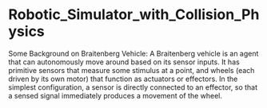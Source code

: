 # Robotic_Simulator_with_Collision_Physics

Some Background on Braitenberg Vehicle:
A Braitenberg vehicle is an agent that can autonomously move around based on its sensor inputs. 
It has primitive sensors that measure some stimulus at a point, and wheels (each driven by its own motor) that function as actuators or effectors. 
In the simplest configuration, a sensor is directly connected to an effector, so that a sensed signal immediately produces a movement of the wheel.

